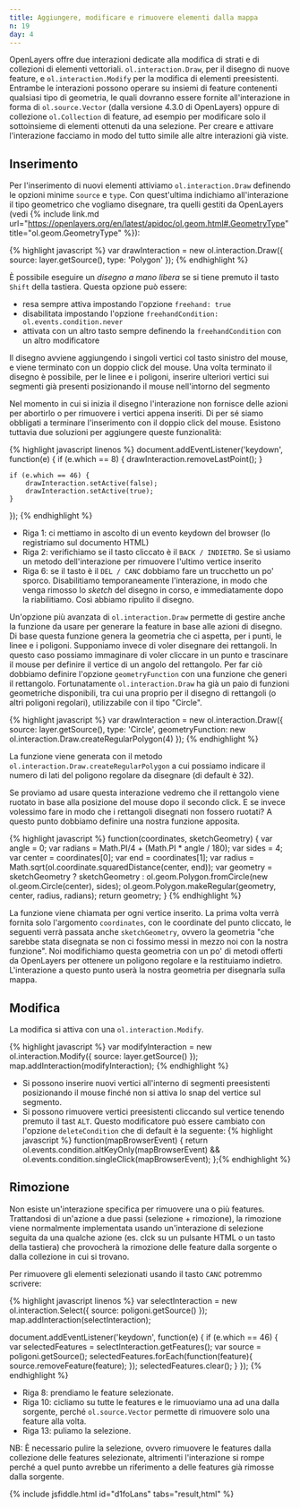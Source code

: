 ```yaml
---
title: Aggiungere, modificare e rimuovere elementi dalla mappa
n: 19
day: 4
---
```

OpenLayers offre due interazioni dedicate alla modifica di strati e di collezioni di elementi vettoriali. `ol.interaction.Draw`, per il disegno di nuove feature, e `ol.interaction.Modify` per la modifica di elementi preesistenti. Entrambe le interazioni possono operare su insiemi di feature contenenti qualsiasi tipo di geometria, le quali dovranno essere fornite all'interazione in forma di `ol.source.Vector` (dalla versione 4.3.0 di OpenLayers) oppure di collezione `ol.Collection` di feature, ad esempio per modificare solo il sottoinsieme di elementi ottenuti da una selezione. Per creare e attivare l'interazione facciamo in modo del tutto simile alle altre interazioni già viste.

## Inserimento ##
Per l'inserimento di nuovi elementi attiviamo `ol.interaction.Draw` definendo le opzioni minime `source` e `type`. Con quest'ultima indichiamo all'interazione il tipo geometrico che vogliamo disegnare, tra quelli gestiti da OpenLayers (vedi {% include link.md url="https://openlayers.org/en/latest/apidoc/ol.geom.html#.GeometryType" title="ol.geom.GeometryType" %}):

{% highlight javascript %}
var drawInteraction = new ol.interaction.Draw({
    source: layer.getSource(),
    type: 'Polygon'
});
{% endhighlight %}

È possibile eseguire un _disegno a mano libera_ se si tiene premuto il tasto `Shift` della tastiera. Questa opzione può essere:

* resa sempre attiva impostando l'opzione `freehand: true`
* disabilitata impostando l'opzione `freehandCondition: ol.events.condition.never`
* attivata con un altro tasto sempre definendo la `freehandCondition` con un altro modificatore

Il disegno avviene aggiungendo i singoli vertici col tasto sinistro del mouse, e viene terminato con un doppio click del mouse. Una volta terminato il disegno è possibile, per le linee e i poligoni, inserire ulteriori vertici sui segmenti già presenti posizionando il mouse nell'intorno del segmento

Nel momento in cui si inizia il disegno l'interazione non fornisce delle azioni per abortirlo o per rimuovere i vertici appena inseriti. Di per sé siamo obbligati a terminare l'inserimento con il doppio click del mouse.
Esistono tuttavia due soluzioni per aggiungere queste funzionalità:

{% highlight javascript linenos %}
document.addEventListener('keydown', function(e) {
    if (e.which == 8) {
        drawInteraction.removeLastPoint();
    }
    
    if (e.which == 46) {
        drawInteraction.setActive(false);
        drawInteraction.setActive(true);
    }
});
{% endhighlight %}

* Riga 1: ci mettiamo in ascolto di un evento keydown del browser (lo registriamo sul documento HTML)
* Riga 2: verifichiamo se il tasto cliccato è il `BACK / INDIETRO`. Se sì usiamo un metodo dell'interazione per rimuovere l'ultimo vertice inserito
* Riga 6: se il tasto è il `DEL / CANC` dobbiamo fare un trucchetto un po' sporco. Disabilitiamo temporaneamente l'interazione, in modo che venga rimosso lo _sketch_ del disegno in corso, e immediatamente dopo la riabilitiamo. Così abbiamo ripulito il disegno.

Un'opzione più avanzata di `ol.interaction.Draw` permette di gestire anche la funzione da usare per generare la feature in base alle azioni di disegno. Di base questa funzione genera la geometria che ci aspetta, per i punti, le linee e i poligoni. Supponiamo invece di voler disegnare dei rettangoli. In questo caso possiamo immaginare di voler cliccare in un punto e trascinare il mouse per definire il vertice di un angolo del rettangolo. Per far ciò dobbiamo definire l'opzione `geometryFunction` con una funzione che generi il rettangolo. Fortunatamente `ol.interaction.Draw` ha già un paio di funzioni geometriche disponibili, tra cui una proprio per il disegno di rettangoli (o altri poligoni regolari), utilizzabile con il tipo "Circle".

{% highlight javascript %}
var drawInteraction = new ol.interaction.Draw({
    source: layer.getSource(),
    type: 'Circle',
    geometryFunction: new ol.interaction.Draw.createRegularPolygon(4)
});
{% endhighlight %}

La funzione viene generata con il metodo `ol.interaction.Draw.createRegularPolygon` a cui possiamo indicare il numero di lati del poligono regolare da disegnare (di default è 32).

Se proviamo ad usare questa interazione vedremo che il rettangolo viene ruotato in base alla posizione del mouse dopo il secondo click. E se invece volessimo fare in modo che i rettangoli disegnati non fossero ruotati? A questo punto dobbiamo definire una nostra funzione apposita.

{% highlight javascript %}
function(coordinates, sketchGeometry) {
    var angle = 0;
    var radians = Math.PI/4 + (Math.PI * angle / 180);
    var sides = 4;
    var center = coordinates[0];
    var end = coordinates[1];
    var radius = Math.sqrt(ol.coordinate.squaredDistance(center, end));
    var geometry = sketchGeometry ? sketchGeometry : ol.geom.Polygon.fromCircle(new ol.geom.Circle(center), sides);
    ol.geom.Polygon.makeRegular(geometry, center, radius, radians);
    return geometry;
}
{% endhighlight %}

La funzione viene chiamata per ogni vertice inserito. La prima volta verrà fornita solo l'argomento `coordinates`, con le coordinate del punto cliccato, le seguenti verrà passata anche `sketchGeometry`, ovvero la geometria "che sarebbe stata disegnata se non ci fossimo messi in mezzo noi con la nostra funzione". Noi modifichiamo questa geometria con un po' di metodi offerti da OpenLayers per ottenere un poligono regolare e la restituiamo indietro. L'interazione a questo punto userà la nostra geometria per disegnarla sulla mappa.

## Modifica ##
La modifica si attiva con una `ol.interaction.Modify`.

{% highlight javascript %}
var modifyInteraction = new ol.interaction.Modify({
    source: layer.getSource()
});
map.addInteraction(modifyInteraction);
{% endhighlight %}

* Si possono inserire nuovi vertici all'interno di segmenti preesistenti posizionando il mouse finché non si attiva lo snap del vertice sul segmento.
* Si possono rimuovere vertici preesistenti cliccando sul vertice tenendo premuto il tast `ALT`. Questo modificatore può essere cambiato con l'opzione `deleteCondition` che di default è la seguente:
    {% highlight javascript %}
    function(mapBrowserEvent) {
        return ol.events.condition.altKeyOnly(mapBrowserEvent) && ol.events.condition.singleClick(mapBrowserEvent);
    };{% endhighlight %}

## Rimozione ##
Non esiste un'interazione specifica per rimuovere una o più features. Trattandosi di un'azione a due passi (selezione + rimozione), la rimozione viene normalmente implementata usando un'interazione di selezione seguita da una qualche azione (es. clck su un pulsante HTML o un tasto della tastiera) che provocherà la rimozione delle feature dalla sorgente o dalla collezione in cui si trovano. 

Per rimuovere gli elementi selezionati usando il tasto `CANC` potremmo scrivere:

{% highlight javascript linenos %}
var selectInteraction = new ol.interaction.Select({
    source: poligoni.getSource()
});
map.addInteraction(selectInteraction);

document.addEventListener('keydown', function(e) {
    if (e.which == 46) {
        var selectedFeatures = selectInteraction.getFeatures();
        var source = poligoni.getSource();
        selectedFeatures.forEach(function(feature){
            source.removeFeature(feature);
        });
        selectedFeatures.clear();
    }
});
{% endhighlight %}

* Riga 8: prendiamo le feature selezionate.
* Riga 10: cicliamo su tutte le features e le rimuoviamo una ad una dalla sorgente, perché `ol.source.Vector` permette di rimuovere solo una feature alla volta.
* Riga 13: puliamo la selezione.

NB: È necessario pulire la selezione, ovvero rimuovere le features dalla collezione delle features selezionate, altrimenti l'interazione si rompe perché a quel punto avrebbe un riferimento a delle features già rimosse dalla sorgente.

{% include jsfiddle.html id="d1foLans" tabs="result,html" %}